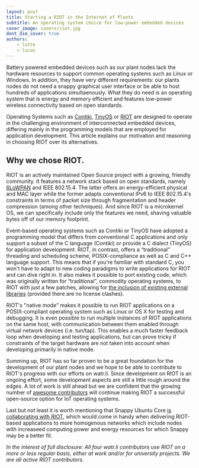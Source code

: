 ```yaml
---
layout: post
title: Starting a RIOT in the Internet of Plants
subtitle: An operating system choice for low-power embedded devices
cover_image: covers/riot.jpg
dont_dim_cover: true
authors:
    - lotte
    - lucas
---
```


Battery powered embedded devices such as our plant nodes lack the hardware resources to support common operating systems such as Linux or Windows. In addition, they have very different requirements: our plants nodes do not need a snappy graphical user interface or be able to host hundreds of applications simultaenously. What they do need is an operating system that is energy and memory efficient and features low-power wireless connectivity based on open standards.

Operating Systems such as [Contiki](http://www.contiki-os.org/), [TinyOS](http://tinyos.net/) or [RIOT](http://riot-os.org/) are designed to operate in the challenging environment of interconnected embedded devices, differing mainly in the programming models that are employed for application development. This article explains our motivation and reasoning in choosing RIOT over its alternatives.

<!-- more -->


## Why we chose RIOT.

RIOT is an actively maintained Open Source project with a growing, friendly community. It features a network stack based on open standards, namely [6LoWPAN](https://tools.ietf.org/html/rfc6282) and IEEE 802.15.4. The latter offers an energy-efficient physical and MAC layer while the former adapts conventional IPv6 to IEEE 802.15.4's constraints in terms of packet size through fragmentation and header compression (among other techniques). And since RIOT is a microkernel OS, we can specifically include only the features we need, shaving valuable bytes off of our memory footprint.

Event-based operating systems such as Contiki or TinyOS have adopted a programming model that differs from conventional C applications and only support a subset of the C language (Contiki) or provide a C dialect (TinyOS) for application development. RIOT, in contrast, offers a “traditional” threading and scheduling scheme, POSIX-compliance as well as C and C++ language support. This means that if you're familiar with standard C, you won't have to adapt to new coding paradigms to write applications for RIOT and can dive right in. It also makes it possible to port existing code, which was originally written for “traditional”, commodity operating systems, to RIOT with just a few patches, allowing for [the inclusion of existing external libraries](https://github.com/RIOT-OS/RIOT/tree/master/pkg) (provided there are no license clashes).

RIOT's "native mode" makes it possible to run RIOT applications on a POSIX-compliant operating system such as Linux or OS X for testing and debugging. It is even possible to run multiple instances of RIOT applications on the same host, with communication between them enabled through virtual network devices (i.e. tun/tap). This enables a much faster feedback loop when developing and testing applications, but can prove tricky if constraints of the target hardware are not taken into account when developing primarily in native mode.

Summing up, RIOT has so far proven to be a great foundation for the development of our plant nodes and we hope to be able to contribute to RIOT's progress with our efforts on watr.li. Since development on RIOT is an ongoing effort, some development aspects are still a little rough around the edges. A lot of work is still ahead but we are confident that the growing number of [awesome contributors](https://github.com/RIOT-OS/RIOT/graphs/contributors) will continue making RIOT a successful open-source option for IoT operating systems.

Last but not least it is worth mentioning that Snappy Ubuntu Core [is collaborating with RIOT](http://www.ubuntu.com/things), which would come in handy when delivering RIOT-based applications to more homogenous networks which include nodes with increaseed computing power and energy resources for which Snappy may be a better fit.

*In the interest of full disclosure: All four watr.li contributors use RIOT on a more or less regular basis, either at work and/or for university projects. We are all active RIOT contributors.*

